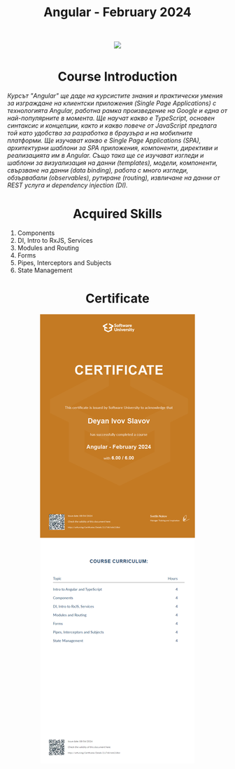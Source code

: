 <h1 align="center"> Angular - February 2024  <h1>

<p align="center">
  <a href="https://softuni.bg/trainings/4363/angular-february-2024">
    <img src="https://github.com/didoslavov/SoftUni-Progress/blob/main/recources/68747470733a2f2f692e696d6775722e636f6d2f6172417238675a2e706e67.png?raw=true" />
  </a>
<p>

<h1 align="center">Course Introduction</h1>

<p><i>Курсът "Angular" ще даде на курсистите знания и практически умения за изграждане на клиентски приложения (Single Page Applications) с технологията Angular, работна рамка произведение на Google и една от най-популярните в момента. Ще научат какво е TypeScript, основен синтаксис и концепции, както и какво повече от JavaScript предлага той като удобства за разработка в браузъра и на мобилните платформи. Ще изучават какво е Single Page Applications (SPA), архитектурни шаблони за SPA приложения, компоненти, директиви и реализацията им в Angular. Също така ще се изучават изгледи и шаблони за визуализация на данни (templates), модели, компоненти, свързване на данни (data binding), работа с много изгледи, обзървабали (observables), рутиране (routing), извличане на данни от REST услуга и dependency injection (DI). </i></p>

<h1 align="center">Acquired Skills</h1>

1. Components
2. DI, Intro to RxJS, Services
3. Modules and Routing
4. Forms
5. Pipes, Interceptors and Subjects
6. State Management

<h1 align="center">Certificate</h1>

<p align="center">
<img src="https://github.com/didoslavov/SoftUni-Progress/blob/main/recources/angular.jpeg?raw=true" />
</p>
